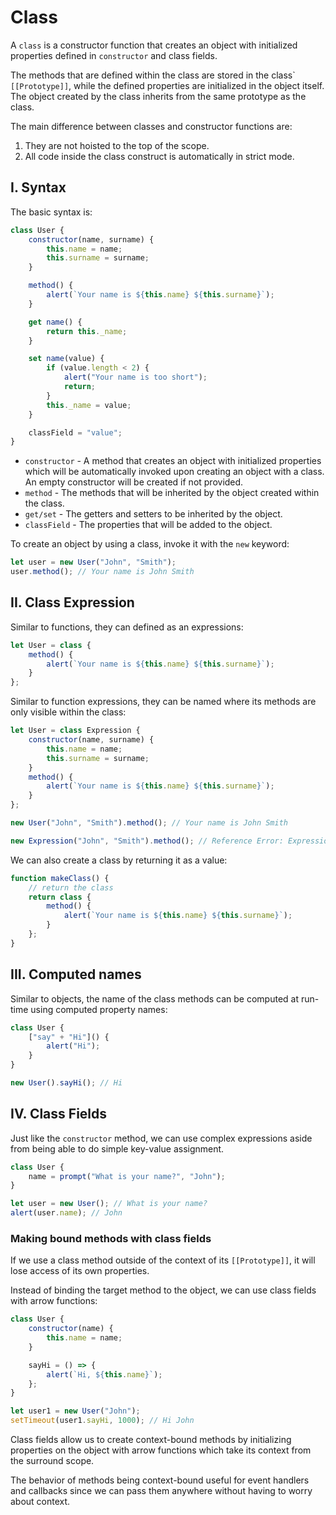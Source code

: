 # **Class**

A `class` is a constructor function that creates an object with initialized properties defined in `constructor` and class fields.

The methods that are defined within the class are stored in the class\` `[[Prototype]]`, while the defined properties are initialized in the object itself. The object created by the class inherits from the same prototype as the class.

The main difference between classes and constructor functions are:

1. They are not hoisted to the top of the scope.
2. All code inside the class construct is automatically in strict mode.

## **I. Syntax**

The basic syntax is:

```js
class User {
	constructor(name, surname) {
		this.name = name;
		this.surname = surname;
	}

	method() {
		alert(`Your name is ${this.name} ${this.surname}`);
	}

	get name() {
		return this._name;
	}

	set name(value) {
		if (value.length < 2) {
			alert("Your name is too short");
			return;
		}
		this._name = value;
	}

	classField = "value";
}
```

- `constructor` - A method that creates an object with initialized properties which will be automatically invoked upon creating an object with a class. An empty constructor will be created if not provided.
- `method` - The methods that will be inherited by the object created within the class.
- `get/set` - The getters and setters to be inherited by the object.
- `classField` - The properties that will be added to the object.

To create an object by using a class, invoke it with the `new` keyword:

```js
let user = new User("John", "Smith");
user.method(); // Your name is John Smith
```

## **II. Class Expression**

Similar to functions, they can defined as an expressions:

```js
let User = class {
	method() {
		alert(`Your name is ${this.name} ${this.surname}`);
	}
};
```

Similar to function expressions, they can be named where its methods are only visible within the class:

```js
let User = class Expression {
	constructor(name, surname) {
		this.name = name;
		this.surname = surname;
	}
	method() {
		alert(`Your name is ${this.name} ${this.surname}`);
	}
};

new User("John", "Smith").method(); // Your name is John Smith

new Expression("John", "Smith").method(); // Reference Error: Expression is not defined
```

We can also create a class by returning it as a value:

```js
function makeClass() {
	// return the class
	return class {
		method() {
			alert(`Your name is ${this.name} ${this.surname}`);
		}
	};
}
```

## **III. Computed names**

Similar to objects, the name of the class methods can be computed at run-time using computed property names:

```js
class User {
	["say" + "Hi"]() {
		alert("Hi");
	}
}

new User().sayHi(); // Hi
```

## **IV. Class Fields**

Just like the `constructor` method, we can use complex expressions aside from being able to do simple key-value assignment.

```js
class User {
	name = prompt("What is your name?", "John");
}

let user = new User(); // What is your name?
alert(user.name); // John
```

### **Making bound methods with class fields**

If we use a class method outside of the context of its `[[Prototype]]`, it will lose access of its own properties.

Instead of binding the target method to the object, we can use class fields with arrow functions:

```js
class User {
	constructor(name) {
		this.name = name;
	}

	sayHi = () => {
		alert(`Hi, ${this.name}`);
	};
}

let user1 = new User("John");
setTimeout(user1.sayHi, 1000); // Hi John
```

Class fields allow us to create context-bound methods by initializing properties on the object with arrow functions which take its context from the surround scope.

The behavior of methods being context-bound useful for event handlers and callbacks since we can pass them anywhere without having to worry about context.
